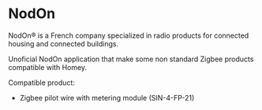 # NodOn

NodOn® is a French company specialized in radio products for connected housing and connected buildings.

Unoficial NodOn application that make some non standard Zigbee products compatible with Homey.

Compatible product:

- Zigbee pilot wire with metering module (SIN-4-FP-21)
